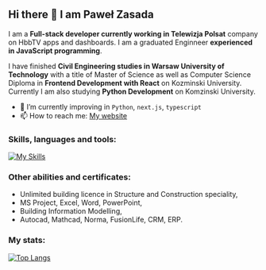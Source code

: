 ## Hi there 👋 I am Paweł Zasada

I am a **Full-stack developer currently working in Telewizja Polsat** company on HbbTV apps and dashboards. I am a graduated Enginneer **experienced in JavaScript programming**.

I have finished **Civil Engineering studies in Warsaw University of Technology** with a title of Master of Science as well as Computer Science Diploma in **Frontend Development with React** on Kozminski University. Currently I am also studying **Python Development** on Komzinski University.

- 🌱 I’m currently improving in `Python`, `next.js`, `typescript`
- 📫 How to reach me: [My website](https://zasada94.github.io/zasadaportfolio/)

### Skills, languages and tools:
[![My Skills](https://skillicons.dev/icons?i=html,css,sass,js,react,php,git,nodejs,nextjs,php,vite,vscode,figma,linux,netlify,express,github,mongodb,netlify,postman,redux,webpack,jest,ps,bootstrap,jquery,heroku,bash&perline=10)](https://skillicons.dev)


### Other abilities and certificates:
- Unlimited building licence in Structure and Construction speciality,
- MS Project, Excel, Word, PowerPoint,
- Building Information Modelling,
- Autocad, Mathcad, Norma, FusionLife, CRM, ERP.

### My stats:
[![Top Langs](https://github-readme-stats.vercel.app/api/top-langs/?username=zasada94&layout=donut)](https://github.com/anuraghazra/github-readme-stats)
